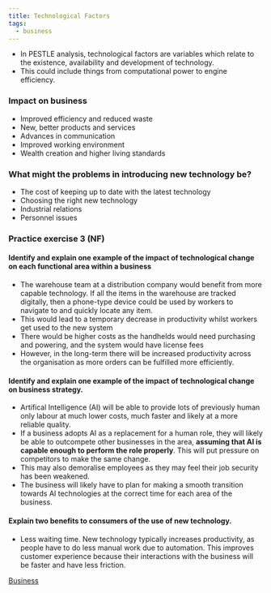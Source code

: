 ```yaml
---
title: Technological Factors
tags:
  - business
---
```

- In PESTLE analysis, technological factors are variables which relate to the existence, availability and development of technology. 
- This could include things from computational power to engine efficiency.

### Impact on business

- Improved efficiency and reduced waste
- New, better products and services
- Advances in communication
- Improved working environment
- Wealth creation and higher living standards

### What might the problems in introducing new technology be?

- The cost of keeping up to date with the latest technology
- Choosing the right new technology
- Industrial relations
- Personnel issues

### Practice exercise 3 (NF)

#### Identify and explain one example of the impact of technological change on each functional area within a business

- The warehouse team at a distribution company would benefit from more capable technology. If all the items in the warehouse are tracked digitally, then a phone-type device could be used by workers to navigate to and quickly locate any item. 
- This would lead to a temporary decrease in productivity whilst workers get used to the new system
- There would be higher costs as the handhelds would need purchasing and powering, and the system would have license fees
- However, in the long-term there will be increased productivity across the organisation as more orders can be fulfilled more efficiently. 


#### Identify and explain one example of the impact of technological change on business strategy.

- Artifical Intelligence (AI) will be able to provide lots of previously human only labour at much lower costs, much faster and likely at a more reliable quality.
- If a business adopts AI as a replacement for a human role, they will likely be able to outcompete other businesses in the area, **assuming that AI is capable enough to perform the role properly**. This will put pressure on competitors to make the same change.
- This may also demoralise employees as they may feel their job security has been weakened.
- The business will likely have to plan for making a smooth transition towards AI technologies at the correct time for each area of the business.


#### Explain two benefits to consumers of the use of new technology.

- Less waiting time. New technology typically increases productivity, as people have to do less manual work due to automation. This improves customer experience because their interactions with the business will be faster and have less friction.


[Business](/Business)